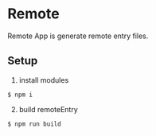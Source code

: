 # Remote

Remote App is generate remote entry files.

## Setup

1. install modules

```
$ npm i
```

2. build remoteEntry

```
$ npm run build
```
